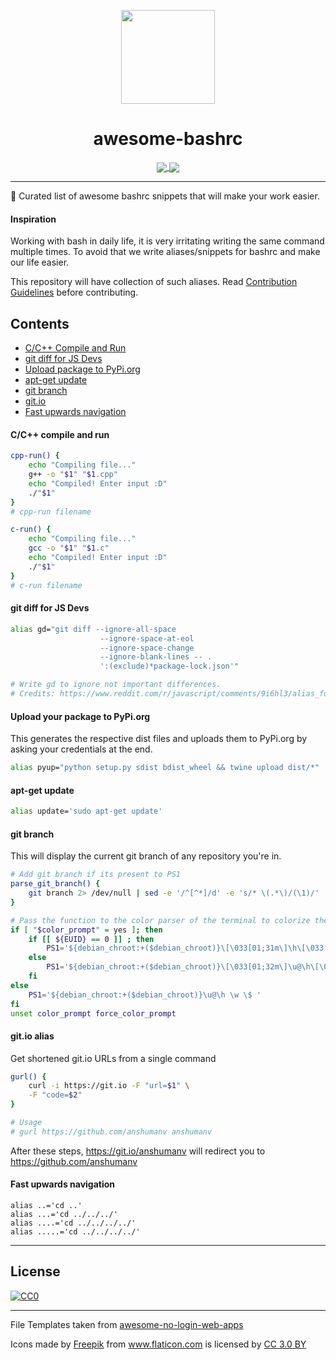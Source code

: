 <p align="center"><img src="https://image.flaticon.com/icons/svg/977/977504.svg" width="150"><p>
<h1 align="center">awesome-bashrc</h1>

<p align="center">
<a href="https://github.com/sindresorhus/awesome">
    <img align="center" src="https://cdn.rawgit.com/sindresorhus/awesome/d7305f38d29fed78fa85652e3a63e154dd8e8829/media/badge.svg">
</a>

<a href="/CONTRIBUTING.md">
    <img align="center" src="https://img.shields.io/badge/contributors-needed-yellow.svg">
</a>
<p>
<hr>

🚀 Curated list of awesome bashrc snippets that will make your work easier.

#### Inspiration

Working with bash in daily life, it is very irritating writing the same command multiple times.
To avoid that we write aliases/snippets for bashrc and make our life easier. 

This repository will have collection of such aliases. Read [Contribution Guidelines](CONTRIBUTING.md) before contributing.

## Contents

* [C/C++ Compile and Run](#c-cpp)
* [git diff for JS Devs](#gd-js)
* [Upload package to PyPi.org](#py-up)
* [apt-get update](#apt-upd)
* [git branch](#git-branch)
* [git.io](#git-io)
* [Fast upwards navigation](#fastupwardsnavigation)


<a id="c-cpp"></a>

#### C/C++ compile and run

```sh
cpp-run() {
    echo "Compiling file..."
    g++ -o "$1" "$1.cpp"
    echo "Compiled! Enter input :D"
    ./"$1"
}
# cpp-run filename

c-run() {
    echo "Compiling file..."
    gcc -o "$1" "$1.c"
    echo "Compiled! Enter input :D"
    ./"$1"
}
# c-run filename

```

<a id="gd-js"></a>

#### git diff for JS Devs

```sh
alias gd="git diff --ignore-all-space 
                    --ignore-space-at-eol 
                    --ignore-space-change 
                    --ignore-blank-lines -- . 
                    ':(exclude)*package-lock.json'"

# Write gd to ignore not important differences.
# Credits: https://www.reddit.com/r/javascript/comments/9i6hl3/alias_for_open_source_js_devs/
```

<a id="py-up"></a>

#### Upload your package to PyPi.org

This generates the respective dist files and uploads them to PyPi.org by asking your credentials at the end.

```sh
alias pyup="python setup.py sdist bdist_wheel && twine upload dist/*"
```

<a id="apt-upd"></a>

#### apt-get update

```sh
alias update='sudo apt-get update'
```

<a id="git-branch"></a>

#### git branch

This will display the current git branch of any repository you're in.

```sh
# Add git branch if its present to PS1
parse_git_branch() {
    git branch 2> /dev/null | sed -e '/^[^*]/d' -e 's/* \(.*\)/(\1)/'
}

# Pass the function to the color parser of the terminal to colorize the branch name.
if [ "$color_prompt" = yes ]; then
    if [[ ${EUID} == 0 ]] ; then
        PS1='${debian_chroot:+($debian_chroot)}\[\033[01;31m\]\h\[\033[01;34m\] \W $(parse_git_branch)\$\[\033[00m\] '
    else
        PS1='${debian_chroot:+($debian_chroot)}\[\033[01;32m\]\u@\h\[\033[00m\] \[\033[01;34m\]\w $(parse_git_branch)\$\[\033[00m\] '
    fi
else
    PS1='${debian_chroot:+($debian_chroot)}\u@\h \w \$ '
fi
unset color_prompt force_color_prompt
```

<a id="git-io"></a>

#### git.io alias

Get shortened git.io URLs from a single command
```sh
gurl() {
    curl -i https://git.io -F "url=$1" \
    -F "code=$2"
}

# Usage
# gurl https://github.com/anshumanv anshumanv
```
After these steps, https://git.io/anshumanv will redirect you to https://github.com/anshumanv

<a id="fastupwardsnavigation"></a>
#### Fast upwards navigation

```
alias ..='cd ..'
alias ...='cd ../../../'
alias ....='cd ../../../../'
alias .....='cd ../../../../'
```
---

## License

[![CC0](http://mirrors.creativecommons.org/presskit/buttons/88x31/svg/cc-zero.svg)](https://creativecommons.org/publicdomain/zero/1.0/)

---

File Templates taken from [awesome-no-login-web-apps](https://github.com/aviaryan/awesome-no-login-web-apps)
<div>Icons made by <a href="http://www.freepik.com" title="Freepik">Freepik</a> from <a href="https://www.flaticon.com/" title="Flaticon">www.flaticon.com</a> is licensed by <a href="http://creativecommons.org/licenses/by/3.0/" title="Creative Commons BY 3.0" target="_blank">CC 3.0 BY</a></div>
